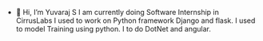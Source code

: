- 👋 Hi, I’m Yuvaraj S
I am currently doing Software Internship in CirrusLabs
I used to work on Python framework Django and flask.
I used to model Training using python.
I to do DotNet and angular.

<!---
YUVARAJ3045/YUVARAJ3045 is a ✨ special ✨ repository because its `README.md` (this file) appears on your GitHub profile.
You can click the Preview link to take a look at your changes.
--->
